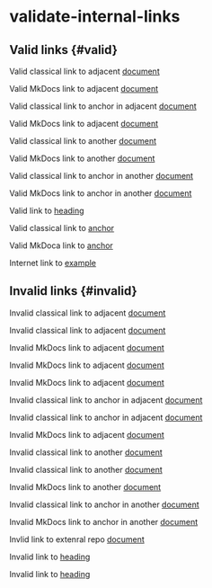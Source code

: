 # validate-internal-links

## Valid links {#valid}

Valid classical link to adjacent [document](adjacent-document.md)

Valid MkDocs link to adjacent [document](../adjacent-document)

Valid classical link to anchor in adjacent [document](adjacent-document.md#anchor)

Valid MkDocs link to adjacent [document](../adjacent-document#anchor)

Valid classical link to another [document](../topic-B/topic-B-document.md)

Valid MkDocs link to another [document](../../topic-B/topic-B-document)

Valid classical link to anchor in another [document](../topic-B/topic-B-document.md#anchor)

Valid MkDocs link to anchor in another [document](../../topic-B/topic-B-document#anchor)

Valid link to [heading](#valid-links)

Valid classical link to [anchor](#valid)

Valid MkDoca link to [anchor](./#valid)

Internet link to [example](https://example.com/)

## Invalid links {#invalid}

Invalid classical link to adjacent [document](adjacent-document)

Invalid classical link to adjacent [document](adjacent-documen.md)

Invalid MkDocs link to adjacent [document](../adjacent-document.md)

Invalid MkDocs link to adjacent [document](../../adjacent-document)

Invalid MkDocs link to adjacent [document](/adjacent-document)

Invalid classical link to anchor in adjacent [document](adjacent-document#anchor)

Invalid classical link to anchor in adjacent [document](adjacent-document.md#anchors)

Invalid MkDocs link to adjacent [document](../adjacent-document#ancho)

Invalid classical link to another [document](/topic-B/topic-B-document.md)

Invalid classical link to another [document](./topic-B/topic-B-document.md)

Invalid MkDocs link to another [document](../topic-B/topic-B-document)

Invalid classical link to anchor in another [document](../topic-B/topic-B-document.md#ancho)

Invalid MkDocs link to anchor in another [document](../topic-B/topic-B-document#anchor)

Invlid link to extenral repo [document](/external-project/document)

Invalid link to [heading](#invalids)

Invalid link to [heading](invalid)
